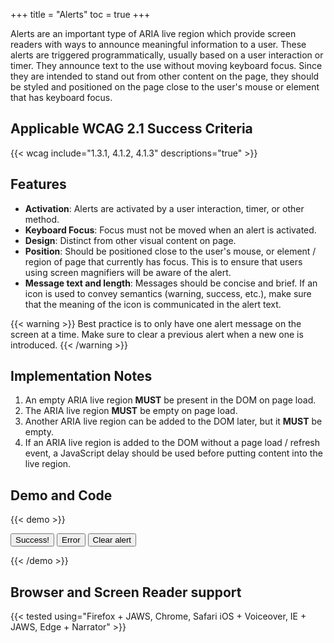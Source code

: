 +++
title = "Alerts"
toc = true
+++

Alerts are an important type of ARIA live region which provide screen readers with ways to announce meaningful information to a user. These alerts are triggered programmatically, usually based on a user interaction or timer. They announce text to the use without moving keyboard focus. Since they are intended to stand out from other content on the page, they should be styled and positioned on the page close to the user's mouse or element that has keyboard focus.

## Applicable WCAG 2.1 Success Criteria

{{< wcag include="1.3.1, 4.1.2, 4.1.3" descriptions="true" >}}

## Features

-  **Activation**: Alerts are activated by a user interaction, timer, or other method.
-  **Keyboard Focus**: Focus must not be moved when an alert is activated. 
-  **Design**: Distinct from other visual content on page.
-  **Position**: Should be positioned close to the user's mouse, or element / region of page that currently has focus. This is to ensure that users using screen magnifiers will be aware of the alert.
-  **Message text and length**: Messages should be concise and brief. If an icon is used to convey semantics (warning, success, etc.), make sure that the meaning of the icon is communicated in the alert text.

{{< warning >}}
Best practice is to only have one alert message on the screen at a time. Make sure to clear a previous alert when a new one is introduced.
{{< /warning >}}


## Implementation Notes

1. An empty ARIA live region **MUST** be present in the DOM on page load.
2. The ARIA live region **MUST** be empty on page load.
3. Another ARIA live region can be added to the DOM later, but it **MUST** be empty.
4. If an ARIA live region is added to the DOM without a page load / refresh event, a JavaScript delay should be used before putting content into the live region.

## Demo and Code

{{< demo >}}
<div class="alertGroup" >
  <div id="alertBox" class="hidden" role="alert" aria-live="polite"></div>
  <p>
    <button id="yass" data-msg="Great job! Such success!" data-class="yes">Success!</button>
    <button id="error">Error</button>
    <button id="clear" class="clear">Clear alert</button>
  </p>
</div>

<style>
  .hidden {
    display: none;
    visibility: hidden;
  }

  .yes {
    color: green;
  }

  .no {
    color: red;
  }
</style>

<script>
  const group = document.getElementById("alertGroup");
  const alert = document.getElementById("alertBox");
  const goodJob = document.getElementById("yass");
  const badJob = document.getElementById("error");

  goodJob.onclick = activateAlert;
  badJob.onclick = activateAlert;

  function activateAlert(){
    alert.innerHTML = "";
    alert.classList.add(button.dataset.class);
    alert.classList.remove("hidden");
    alert.innerHTML = button.dataset.msg;
  }


</script>
{{< /demo >}}







## Browser and Screen Reader support

{{< tested using="Firefox + JAWS, Chrome, Safari iOS + Voiceover, IE + JAWS, Edge + Narrator" >}}